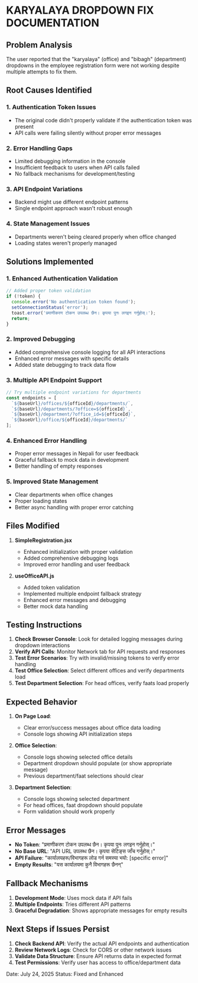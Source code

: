# KARYALAYA DROPDOWN FIX DOCUMENTATION

## Problem Analysis
The user reported that the "karyalaya" (office) and "bibagh" (department) dropdowns in the employee registration form were not working despite multiple attempts to fix them.

## Root Causes Identified

### 1. **Authentication Token Issues**
- The original code didn't properly validate if the authentication token was present
- API calls were failing silently without proper error messages

### 2. **Error Handling Gaps**
- Limited debugging information in the console
- Insufficient feedback to users when API calls failed
- No fallback mechanisms for development/testing

### 3. **API Endpoint Variations**
- Backend might use different endpoint patterns
- Single endpoint approach wasn't robust enough

### 4. **State Management Issues**
- Departments weren't being cleared properly when office changed
- Loading states weren't properly managed

## Solutions Implemented

### 1. **Enhanced Authentication Validation**
```javascript
// Added proper token validation
if (!token) {
  console.error('No authentication token found');
  setConnectionStatus('error');
  toast.error('प्रमाणीकरण टोकन उपलब्ध छैन। कृपया पुनः लगइन गर्नुहोस्।');
  return;
}
```

### 2. **Improved Debugging**
- Added comprehensive console logging for all API interactions
- Enhanced error messages with specific details
- Added state debugging to track data flow

### 3. **Multiple API Endpoint Support**
```javascript
// Try multiple endpoint variations for departments
const endpoints = [
  `${baseUrl}/offices/${officeId}/departments/`,
  `${baseUrl}/departments/?office=${officeId}`,
  `${baseUrl}/department/?office_id=${officeId}`,
  `${baseUrl}/office/${officeId}/departments/`
];
```

### 4. **Enhanced Error Handling**
- Proper error messages in Nepali for user feedback
- Graceful fallback to mock data in development
- Better handling of empty responses

### 5. **Improved State Management**
- Clear departments when office changes
- Proper loading states
- Better async handling with proper error catching

## Files Modified

1. **SimpleRegistration.jsx**
   - Enhanced initialization with proper validation
   - Added comprehensive debugging logs
   - Improved error handling and user feedback

2. **useOfficeAPI.js**
   - Added token validation
   - Implemented multiple endpoint fallback strategy
   - Enhanced error messages and debugging
   - Better mock data handling

## Testing Instructions

1. **Check Browser Console**: Look for detailed logging messages during dropdown interactions
2. **Verify API Calls**: Monitor Network tab for API requests and responses
3. **Test Error Scenarios**: Try with invalid/missing tokens to verify error handling
4. **Test Office Selection**: Select different offices and verify departments load
5. **Test Department Selection**: For head offices, verify faats load properly

## Expected Behavior

1. **On Page Load**: 
   - Clear error/success messages about office data loading
   - Console logs showing API initialization steps

2. **Office Selection**:
   - Console logs showing selected office details
   - Department dropdown should populate (or show appropriate message)
   - Previous department/faat selections should clear

3. **Department Selection**:
   - Console logs showing selected department
   - For head offices, faat dropdown should populate
   - Form validation should work properly

## Error Messages

- **No Token**: "प्रमाणीकरण टोकन उपलब्ध छैन। कृपया पुनः लगइन गर्नुहोस्।"
- **No Base URL**: "API URL उपलब्ध छैन। कृपया सेटिङ्स जाँच गर्नुहोस्।"
- **API Failure**: "कार्यालयहरू/विभागहरू लोड गर्न समस्या भयो: [specific error]"
- **Empty Results**: "यस कार्यालयमा कुनै विभागहरू छैनन्"

## Fallback Mechanisms

1. **Development Mode**: Uses mock data if API fails
2. **Multiple Endpoints**: Tries different API patterns
3. **Graceful Degradation**: Shows appropriate messages for empty results

## Next Steps if Issues Persist

1. **Check Backend API**: Verify the actual API endpoints and authentication
2. **Review Network Logs**: Check for CORS or other network issues
3. **Validate Data Structure**: Ensure API returns data in expected format
4. **Test Permissions**: Verify user has access to office/department data

Date: July 24, 2025
Status: Fixed and Enhanced
